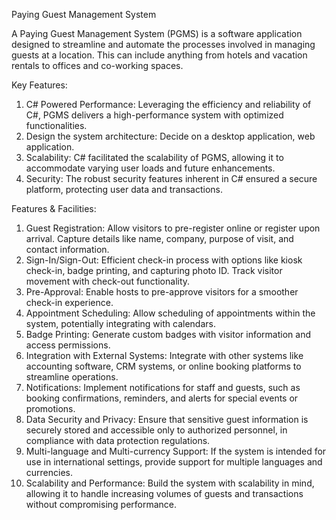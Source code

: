 Paying Guest Management System

A Paying Guest Management System (PGMS) is a software application designed to streamline and automate the processes involved in managing guests at a location. This can include anything from hotels and vacation rentals to offices and co-working spaces.

Key Features:

1. C# Powered Performance: Leveraging the efficiency and reliability of C#, PGMS delivers a high-performance system with optimized functionalities.
2. Design the system architecture: Decide on a desktop application, web application.
3. Scalability: C# facilitated the scalability of PGMS, allowing it to accommodate varying user loads and future enhancements.
4. Security: The robust security features inherent in C# ensured a secure platform, protecting user data and transactions.

Features & Facilities:

1. Guest Registration: Allow visitors to pre-register online or register upon arrival. Capture details like name, company, purpose of visit, and contact information.
2. Sign-In/Sign-Out: Efficient check-in process with options like kiosk check-in, badge printing, and capturing photo ID. Track visitor movement with check-out functionality.
3. Pre-Approval: Enable hosts to pre-approve visitors for a smoother check-in experience.
4. Appointment Scheduling: Allow scheduling of appointments within the system, potentially integrating with calendars.
5. Badge Printing: Generate custom badges with visitor information and access permissions.
6. Integration with External Systems: Integrate with other systems like accounting software, CRM systems, or online booking platforms to streamline operations.
7. Notifications: Implement notifications for staff and guests, such as booking confirmations, reminders, and alerts for special events or promotions.
8. Data Security and Privacy: Ensure that sensitive guest information is securely stored and accessible only to authorized personnel, in compliance with data protection regulations.
9. Multi-language and Multi-currency Support: If the system is intended for use in international settings, provide support for multiple languages and currencies. 
10. Scalability and Performance: Build the system with scalability in mind, allowing it to handle increasing volumes of guests and transactions without compromising performance.



